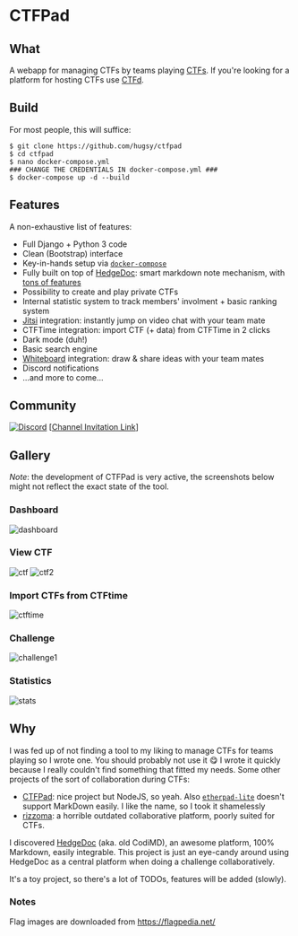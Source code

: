 # CTFPad

## What

A webapp for managing CTFs by teams playing [CTFs](https://en.wikipedia.org/wiki/Wargame_(hacking)). If you're looking for a platform for hosting CTFs use [CTFd](https://github.com/ctfd/ctfd).




## Build


For most people, this will suffice:

```
$ git clone https://github.com/hugsy/ctfpad
$ cd ctfpad
$ nano docker-compose.yml
### CHANGE THE CREDENTIALS IN docker-compose.yml ###
$ docker-compose up -d --build
```

## Features

A non-exhaustive list of features:

 - Full Django + Python 3 code
 - Clean (Bootstrap) interface
 - Key-in-hands setup via [`docker-compose`](https://docs.docker.com/compose)
 - Fully built on top of [HedgeDoc](https://github.com/hedgedoc/hedgedoc): smart markdown note mechanism, with [tons of features](https://demo.hedgedoc.org/features)
 - Possibility to create and play private CTFs
 - Internal statistic system to track members' involment + basic ranking system
 - [Jitsi](https://meet.jit.si) integration: instantly jump on video chat with your team mate
 - CTFTime integration: import CTF (+ data) from CTFTime in 2 clicks
 - Dark mode (duh!)
 - Basic search engine
 - [Whiteboard](https://github.com/cracker0dks/whiteboard) integration: draw & share ideas with your team mates
 - Discord notifications
 - ...and more to come...

## Community ##

[![Discord](https://img.shields.io/badge/Discord-CTFPad-green)](https://discord.com/channels/705160148813086841/841712082311446538) [[Channel Invitation Link](https://discord.gg/zcYq2E6Djy)]

## Gallery

_Note_: the development of CTFPad is very active, the screenshots below might not reflect the exact state of the tool.

### Dashboard

![dashboard](https://i.imgur.com/vWvgjQ1.png)

### View CTF

![ctf](https://i.imgur.com/kEJo9Jj.png)
![ctf2](https://i.imgur.com/fe3vvfC.png)

### Import CTFs from CTFtime

![ctftime](https://i.imgur.com/TnOupMe.png)


### Challenge

![challenge1](https://i.imgur.com/YRvXs3u.png)


### Statistics

![stats](https://i.imgur.com/PGsPztU.png)





## Why

I was fed up of not finding a tool to my liking to manage CTFs for teams playing so I wrote one. You should probably not use it 😋 I wrote it quickly because I really couldn't find something that fitted my needs. Some other projects of the sort of collaboration during CTFs:

 - [CTFPad](https://github.com/StratumAuhuur/CTFPad): nice project but NodeJS, so yeah. Also  [`etherpad-lite`](https://yopad.eu) doesn't support MarkDown easily. I like the name, so I took it shamelessly
 - [rizzoma](http://rizzoma.com/): a horrible outdated collaborative platform, poorly suited for CTFs.

I discovered [HedgeDoc](https://demo.hedgedoc.org/features?both) (aka. old CodiMD), an awesome platform, 100% Markdown, easily integrable. This project is just an eye-candy around using HedgeDoc as a central platform when doing a challenge collaboratively.

It's a toy project, so there's a lot of TODOs, features will be added (slowly).

### Notes

Flag images are downloaded from https://flagpedia.net/
